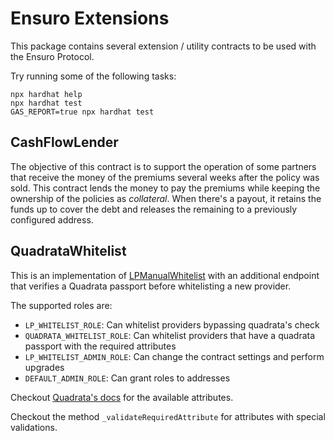 # Ensuro Extensions

This package contains several extension / utility contracts to be used with the Ensuro Protocol.

Try running some of the following tasks:

```shell
npx hardhat help
npx hardhat test
GAS_REPORT=true npx hardhat test
```

## CashFlowLender

The objective of this contract is to support the operation of some partners that receive the money of the premiums several weeks after the policy was sold. This contract lends the money to pay the premiums while keeping the ownership of the policies as _collateral_. When there's a payout, it retains the funds up to cover the debt and releases the remaining to a previously configured address.

## QuadrataWhitelist

This is an implementation of [LPManualWhitelist](https://github.com/ensuro/ensuro/blob/main/contracts/LPManualWhitelist.sol) with an additional endpoint that verifies a Quadrata passport before whitelisting a new provider.

The supported roles are:

- `LP_WHITELIST_ROLE`: Can whitelist providers bypassing quadrata's check
- `QUADRATA_WHITELIST_ROLE`: Can whitelist providers that have a quadrata passport with the required attributes
- `LP_WHITELIST_ADMIN_ROLE`: Can change the contract settings and perform upgrades
- `DEFAULT_ADMIN_ROLE`: Can grant roles to addresses

Checkout [Quadrata's docs](https://docs.quadrata.com/integration/additional-information/constants#attributes) for the available attributes.

Checkout the method `_validateRequiredAttribute` for attributes with special validations.
